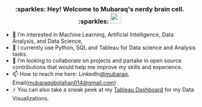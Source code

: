 
<h3 align="center">
  :sparkles: Hey! Welcome to Mubaraq's nerdy brain cell. :sparkles:
  <img src="https://media.giphy.com/media/hvRJCLFzcasrR4ia7z/giphy.gif" width="28">
</h3>

- 👀 I’m interested in Machine Learning, Artificial Intelligence, Data Analysis, and Data Science,
- 🌱 I currently use Python, SQL and Tableau for Data science and Analysis tasks.
- 💞️ I’m looking to collaborate on projects and partake in open source contributions that would help me improve my skills and experience.
- 📫 How to reach me here: LinkedIn[@mubaraq](https://www.linkedin.com/in/mubaraq-onipede-05562b189/), Email(mubaraqgbolahan014@gmail.com)
- ⚡ You can also take a sneak peek at my [Tableau Dashboard](https://public.tableau.com/app/profile/mubaraq.onipede) for my Data Visualizations.

<br>
<!-- This is commented out. 
![Mubaraq's github stats](https://github-readme-stats.vercel.app/api?username=Mubarraqqq&show_icons=true&theme=default) <br>
[![Top Langs](https://github-readme-stats.vercel.app/api/top-langs/?username=Mubarraqqq&layout=compact)](https://github.com/Mubarraqqq/Mubarraqqq)



**Mubarraqqq/Mubarraqqq** is a ✨ _special_ ✨ repository because its `README.md` (this file) appears on your GitHub profile.

Here are some ideas to get you started:

- 🔭 I’m currently working on ...
- 🌱 I’m currently learning ...
- 👯 I’m looking to collaborate on ...
- 🤔 I’m looking for help with ...
- 💬 Ask me about ...
- 📫 How to reach me: ...
- 😄 Pronouns: ...
- ⚡ Fun fact: ...
-->
